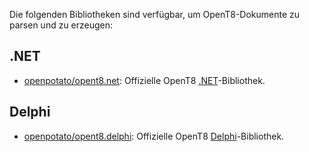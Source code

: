 Die folgenden Bibliotheken sind verfügbar, um OpenT8-Dokumente zu parsen und zu erzeugen:

## .NET

- [openpotato/opent8.net](https://github.com/openpotato/opent8.net): Offizielle OpenT8 [.NET](https://dotnet.microsoft.com/)-Bibliothek.

## Delphi

- [openpotato/opent8.delphi](https://github.com/openpotato/opent8.delphi): Offizielle OpenT8 [Delphi](https://www.embarcadero.com/products/delphi)-Bibliothek.
